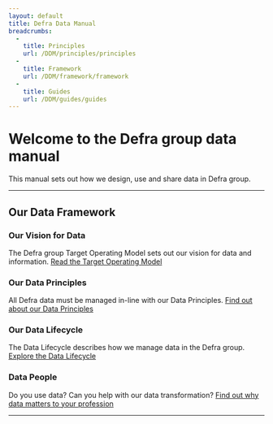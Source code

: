 ```yaml
---
layout: default
title: Defra Data Manual
breadcrumbs:
  -
    title: Principles
    url: /DDM/principles/principles
  -
    title: Framework
    url: /DDM/framework/framework
  -
    title: Guides
    url: /DDM/guides/guides
---
```


# Welcome to the Defra group data manual
This manual sets out how we design, use and share data in Defra group.

***
## Our Data Framework

### Our Vision for Data

The Defra group Target Operating Model sets out our vision for data and information.
[Read the Target Operating Model](https://intranet.defra.gov.uk/about-defra/what-we-do/strategy/target-operating-model)

### Our Data Principles

All Defra data must be managed in-line with our Data Principles.
[Find out about our Data Principles](/DDM/framework/principles)

### Our Data Lifecycle

The Data Lifecycle describes how we manage data in the Defra group.
[Explore the Data Lifecycle](/DDM/framework/lifecycle)

### Data People

Do you use data? Can you help with our data transformation?
[Find out why data matters to your profession]($)

***

